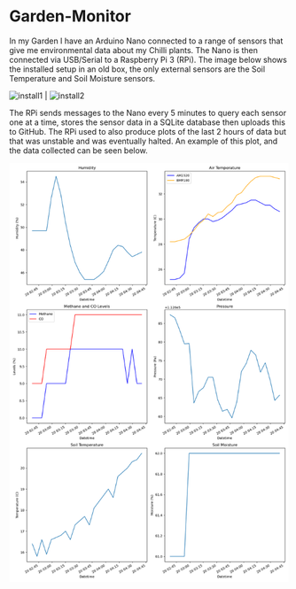 # Garden-Monitor

In my Garden I have an Arduino Nano connected to a range of sensors that give me environmental data about my Chilli plants. The Nano is then connected via USB/Serial to a Raspberry Pi 3 (RPi). The image below shows the installed setup in an old box, the only external sensors are the Soil Temperature and Soil Moisture sensors.

![install1](https://github.com/astrobenhart/Garden-Monitor/blob/master/images/installed1 "installation 1") | ![install2](https://github.com/astrobenhart/Garden-Monitor/blob/master/images/installed2 "installation 2")

The RPi sends messages to the Nano every 5 minutes to query each sensor one at a time, stores the sensor data in a SQLite database then uploads this to GitHub. The RPi used to also produce plots of the last 2 hours of data but that was unstable and was eventually halted. An example of this plot, and the data collected can be seen below.

![Plots](https://github.com/astrobenhart/Garden-Monitor/blob/master/plots/plots.png "Garden data plot")
